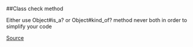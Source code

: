 ##Class check method

Either use Object#is_a? or Object#kind_of? method never both in order to simplify your code

[Source](http://www.rubydoc.info/gems/rubocop/RuboCop/Cop/Style/ClassCheck)
